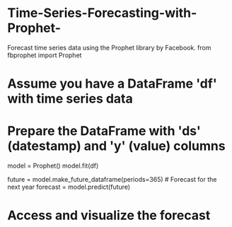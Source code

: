 # Time-Series-Forecasting-with-Prophet-
Forecast time series data using the Prophet library by Facebook.
from fbprophet import Prophet

# Assume you have a DataFrame 'df' with time series data
# Prepare the DataFrame with 'ds' (datestamp) and 'y' (value) columns

model = Prophet()
model.fit(df)

future = model.make_future_dataframe(periods=365)  # Forecast for the next year
forecast = model.predict(future)

# Access and visualize the forecast
